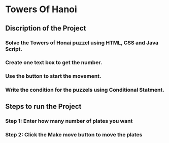 # Towers Of Hanoi
## Discription of the Project
### Solve the Towers of Honai puzzel using HTML, CSS and Java Script.
### Create one text box to get the number.
### Use the button to start the movement.
### Write the condition for the puzzels using Conditional Statment.
## Steps to run the Project
### Step 1: Enter how many number of plates you want
### Step 2: Click the Make move button to move the plates
